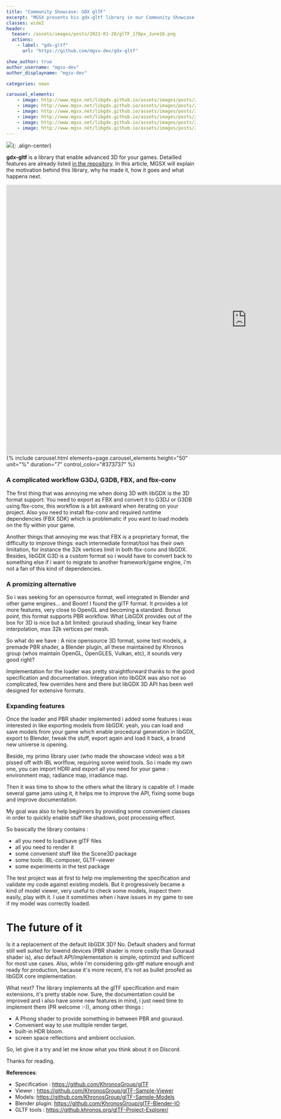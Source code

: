 ```yaml
---
title: "Community Showcase: GDX glTF"
excerpt: "MGSX presents his gdx-gltf library in our Community Showcase!"
classes: wide2
header:
  teaser: /assets/images/posts/2021-01-20/glTF_170px_June16.png
  actions:
    - label: "gdx-gltf"
      url: "https://github.com/mgsx-dev/gdx-gltf"

show_author: true
author_username: "mgsx-dev"
author_displayname: "mgsx-dev"

categories: news

carousel_elements:
    - image: http://www.mgsx.net/libgdx.github.io/assets/images/posts/2021-01-20/multiverse-racer.png
    - image: http://www.mgsx.net/libgdx.github.io/assets/images/posts/2021-01-20/santa-and-the-giant-cake.png
    - image: http://www.mgsx.net/libgdx.github.io/assets/images/posts/2021-01-20/lendigastel.png
    - image: http://www.mgsx.net/libgdx.github.io/assets/images/posts/2021-01-20/gdx-man.png
    - image: http://www.mgsx.net/libgdx.github.io/assets/images/posts/2021-01-20/ibl-composer.png
    - image: http://www.mgsx.net/libgdx.github.io/assets/images/posts/2021-01-20/gltf-viewer.png
---
```


![](http://www.mgsx.net/libgdx.github.io/assets/images/posts/2021-01-20/glTF_170px_June16.png){: .align-center}

**gdx-gltf** is a library that enable advanced 3D for your games. Detailled features are already listed [in the repository](https://github.com/mgsx-dev/gdx-gltf). In this article, MGSX will explain the motivation behind this library, why he made it, how it goes and what happens next.

<iframe width="1280" height="720" src="https://www.youtube.com/embed/xxx?autoplay=0" frameborder="0" allowfullscreen></iframe>

<div style="margin-left: auto; margin-right: auto;">
      {% include carousel.html elements=page.carousel_elements height="50" unit="%" duration="7" control_color="#373737" %}
</div>

### A complicated workflow G3DJ, G3DB, FBX, and fbx-conv

The first thing that was annoying me when doing 3D with libGDX is the 3D format support: You need to export as FBX and convert it to G3DJ or G3DB using fbx-conv, this workflow is a bit awkward when iterating on your project. Also you need to install fbx-conv and required runtime dependencies (FBX SDK) which is problematic if you want to load models on the fly within your game.

Another things that annoying me was that FBX is a proprietary format, the difficulty to improve things: each intermediate format/tool has their own limitation, for instance the 32k vertices limit in both fbx-conv and libGDX.
Besides, libGDX G3D is a custom format so i would have to convert back to something else if i want to migrate to another framework/game engine, i'm not a fan of this kind of dependencies.

### A promizing alternative

So i was seeking for an opensource format, well integrated in Blender and other game engines... and Boom! I found the glTF format. It provides a lot more features, very close to OpenGL and becoming a standard. Bonus point, this format supports PBR workflow. What LibGDX provides out of the box for 3D is nice but a bit limited: gouraud shading, linear key frame interpolation, max 32k vertices per mesh.

So what do we have : A nice opensource 3D format, some test models, a premade PBR shader, a Blender plugin, all these maintained by Khronos group (whos maintain OpenGL, OpenGLES, Vulkan, etc), it sounds very good right?

Implementation for the loader was pretty straightforward thanks to the good specification and documentation. Integration into libGDX was also not so complicated, few overrides here and there but libGDX 3D API has been well designed for extensive formats.

### Expanding features

Once the loader and PBR shader implemented i added some features i was interested in like exporting models from libGDX: yeah, you can load and save models from your game which enable procedural generation in libGDX, export to Blender, tweak the stuff, export again and load it back, a brand new universe is opening.

Beside, my primo library user (who made the showcase video) was a bit pissed off with IBL worlflow, requiring some weird tools. So i made my own one, you can import HDRI and export all you need for your game : environment map, radiance map, irradiance map.

Then it was time to show to the others what the library is capable of. I made several game jams using it, it helps me to improve the API, fixing some bugs and improve documentation.

My goal was also to help beginners by providing some convenient classes in order to quickly enable stuff like shadows, post processing effect.

So basically the library contains :
* all you need to load/save glTF files
* all you need to render it
* some convenient stuff like the Scene3D package
* some tools: IBL-composer, GLTF-viewer
* some experiments in the test package

The test project was at first to help me implementing the specification and validate my code against existing models. But it progressively became a kind of model viewer, very useful to check some models, inspect them easily, play with it. I use it sometimes when i have issues in my game to see if my model was correctly loaded.

# The future of it

Is it a replacement of the default libGDX 3D? No. Default shaders and format still well suited for lowend devices (PBR shader is more costly than Gouraud shader is), also default API/implementation is simple, optimizd and sufficent for most use cases.
Also, while i'm considering gdx-gltf mature enough and ready for production, because it's more recent, it's not as bullet proofed as libGDX core implementation.

What next? The library implements all the glTF specification and main extensions, it's pretty stable now. Sure, the documentation could be improved and i also have some new features in mind, i just need time to implement them (PR welcome :-)), among other things : 
* A Phong shader to provide something in between PBR and gouraud.
* Convenient way to use multiple render target.
* built-in HDR bloom.
* screen space reflections and ambient occlusion.

So, let give it a try and let me know what you think about it on Discord.

Thanks for reading.

**References**:
* Specification : <https://github.com/KhronosGroup/glTF>
* Viewer : <https://github.com/KhronosGroup/glTF-Sample-Viewer>
* Models: <https://github.com/KhronosGroup/glTF-Sample-Models>
* Blender plugin: <https://github.com/KhronosGroup/glTF-Blender-IO>
* GLTF tools : <https://github.khronos.org/glTF-Project-Explorer/>
